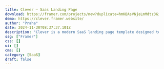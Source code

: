 ```yaml
---
title: Clever — Saas Landing Page
download: https://framer.com/projects/new?duplicate=hmKBAsVNjeLmMdtz3GiM&via=praha&duplicateType=siteTemplate
demo: https://clever.framer.website/
author: "Praha"
date: 2024-11-30T08:37:37.101Z
description: "Clever is a modern SaaS landing page template designed to showcase your software features effortlessly. With clean design, responsive layout, and optimized performance."
ssg: ["Framer"]
css: []
ui: []
cms: []
category: [SaaS]
draft: false
---
```

